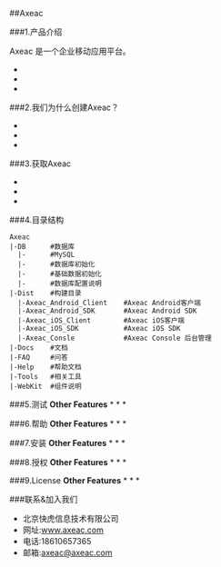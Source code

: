 ##Axeac

###1.产品介绍 

Axeac 是一个企业移动应用平台。

* 
* 
*  

###2.我们为什么创建Axeac？

* 
* 
* 

###3.获取Axeac 

* 
* 
*  


###4.目录结构
```
Axeac
|-DB      #数据库
  |-      #MySQL
  |-      #数据库初始化
  |-      #基础数据初始化
  |-      #数据库配置说明
|-Dist    #构建目录
  |-Axeac_Android_Client    #Axeac Android客户端
  |-Axeac_Android_SDK       #Axeac Android SDK
  |-Axeac_iOS_Client        #Axeac iOS客户端
  |-Axeac_iOS_SDK           #Axeac iOS SDK
  |-Axeac_Consle            #Axeac Console 后台管理
|-Docs    #文档
|-FAQ     #问答
|-Help    #帮助文档
|-Tools   #相关工具
|-WebKit  #组件说明
```
  
###5.测试 
**Other Features**
* 
* 
* 


###6.帮助 
**Other Features**
* 
* 
*  

###7.安装
**Other Features**
* 
* 
*  

###8.授权 
**Other Features**
* 
* 
*  

###9.License 
**Other Features**
* 
* 
*  

###联系&加入我们

* 北京快虎信息技术有限公司
* 网址:www.axeac.com
* 电话:18610657365
* 邮箱:axeac@axeac.com  

